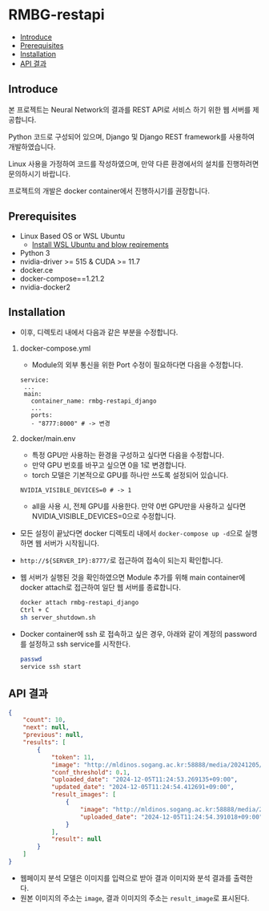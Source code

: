 # RMBG-restapi

- [Introduce](#introduce)
- [Prerequisites](#prerequisites)
- [Installation](#installation)
- [API 결과](#api-결과)
    
## Introduce

본 프로젝트는 Neural Network의 결과를 REST API로 서비스 하기 위한 웹 서버를 제공합니다.

Python 코드로 구성되어 있으며, Django 및 Django REST framework를 사용하여 개발하였습니다.

Linux 사용을 가정하여 코드를 작성하였으며, 만약 다른 환경에서의 설치를 진행하려면 문의하시기 바랍니다.

프로젝트의 개발은 docker container에서 진행하시기를 권장합니다.

## Prerequisites

- Linux Based OS or WSL Ubuntu
  - [Install WSL Ubuntu and blow reqirements](docs/Installation/Windows.md)
- Python 3
- nvidia-driver >= 515 & CUDA >= 11.7
- docker.ce
- docker-compose==1.21.2
- nvidia-docker2


## Installation
- 이후, 디렉토리 내에서 다음과 같은 부분을 수정합니다.

1. docker-compose.yml
    * Module의 외부 통신을 위한 Port 수정이 필요하다면 다음을 수정합니다.
    ```docker
   service:
     ...
     main:
       container_name: rmbg-restapi_django
       ...
       ports:
       - "8777:8000" # -> 변경
    ```

2. docker/main.env
    * 특정 GPU만 사용하는 환경을 구성하고 싶다면 다음을 수정합니다.
    * 만약 GPU 번호를 바꾸고 싶으면 0을 1로 변경합니다.
    * torch 모델은 기본적으로 GPU를 하나만 쓰도록 설정되어 있습니다.
    ```text
    NVIDIA_VISIBLE_DEVICES=0 # -> 1
    ```    
    * all을 사용 시, 전체 GPU를 사용한다. 만약 0번 GPU만을 사용하고 싶다면 NVIDIA_VISIBLE_DEVICES=0으로 수정합니다.

- 모든 설정이 끝났다면 docker 디렉토리 내에서 ```docker-compose up -d```으로 실행하면 웹 서버가 시작됩니다.
- ```http://${SERVER_IP}:8777/```로 접근하여 접속이 되는지 확인합니다.
- 웹 서버가 실행된 것을 확인하였으면 Module 추가를 위해 main container에 docker attach로 접근하여 일단 웹 서버를 종료합니다.
    
    ```bash
    docker attach rmbg-restapi_django
    Ctrl + C
    sh server_shutdown.sh
    ```

- Docker container에 ssh 로 접속하고 싶은 경우, 아래와 같이 계정의 password를 설정하고 ssh service를 시작한다.
  ```bash
  passwd
  service ssh start
  ```
 

## API 결과

```json
{
    "count": 10,
    "next": null,
    "previous": null,
    "results": [
        {
            "token": 11,
            "image": "http://mldinos.sogang.ac.kr:58888/media/20241205/12.jpg",
            "conf_threshold": 0.1,
            "uploaded_date": "2024-12-05T11:24:53.269135+09:00",
            "updated_date": "2024-12-05T11:24:54.412691+09:00",
            "result_images": [
                {
                    "image": "http://mldinos.sogang.ac.kr:58888/media/20241205/12_result_0.png",
                    "uploaded_date": "2024-12-05T11:24:54.391018+09:00"
                }
            ],
            "result": null
        }
    ]
}
```
- 웹페이지 분석 모델은 이미지를 입력으로 받아 결과 이미지와 분석 결과를 출력한다.
- 원본 이미지의 주소는 ```image```, 결과 이미지의 주소는 ```result_image```로 표시된다.
